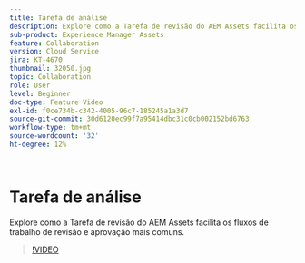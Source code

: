 ```yaml
---
title: Tarefa de análise
description: Explore como a Tarefa de revisão do AEM Assets facilita os fluxos de trabalho de revisão e aprovação mais comuns.
sub-product: Experience Manager Assets
feature: Collaboration
version: Cloud Service
jira: KT-4670
thumbnail: 32050.jpg
topic: Collaboration
role: User
level: Beginner
doc-type: Feature Video
exl-id: f0ce734b-c342-4005-96c7-185245a1a3d7
source-git-commit: 30d6120ec99f7a95414dbc31c0cb002152bd6763
workflow-type: tm+mt
source-wordcount: '32'
ht-degree: 12%

---
```


# Tarefa de análise

Explore como a Tarefa de revisão do AEM Assets facilita os fluxos de trabalho de revisão e aprovação mais comuns.

>[!VIDEO](https://video.tv.adobe.com/v/32050?quality=12&learn=on)
